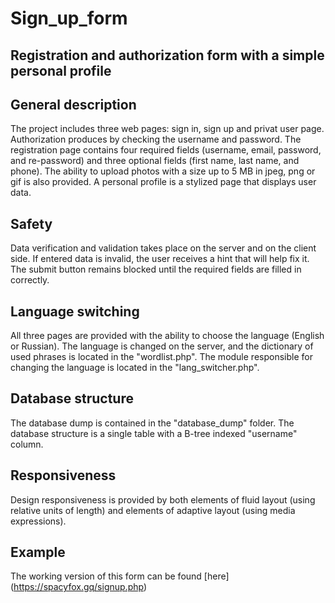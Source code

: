 # Sign_up_form

Registration and authorization form with a simple personal profile
-----------------------------------

General description
-----------------------------------
The project includes three web pages: sign in, sign up and privat user page. Authorization produces by checking the username and password. The registration page contains four required fields (username, email, password, and re-password) and three optional fields (first name, last name, and phone). The ability to upload photos with a size up to 5 MB in jpeg, png or gif is also provided. A personal profile is a stylized page that displays user data.

Safety
-----------------------------------
Data verification and validation takes place on the server and on the client side. If entered data is invalid, the user receives a hint that will help fix it. The submit button remains blocked until the required fields are filled in correctly.

Language switching
-----------------------------------
All three pages are provided with the ability to choose the language (English or Russian). The language is changed on the server, and the dictionary of used phrases is located in the "wordlist.php". The module responsible for changing the language is located in the "lang_switcher.php".

Database structure
-----------------------------------
The database dump is contained in the "database_dump" folder. The database structure is a single table with a B-tree indexed "username" column.

Responsiveness
-----------------------------------
Design responsiveness is provided by both elements of fluid layout (using relative units of length) and elements of adaptive layout (using media expressions).

Example
-----------------------------------
The working version of this form can be found [here] (https://spacyfox.gq/signup.php)
